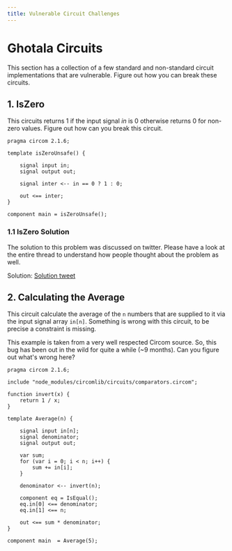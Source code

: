 ```yaml
---
title: Vulnerable Circuit Challenges
---
```


# Ghotala Circuits

This section has a collection of a few standard and non-standard circuit implementations that are vulnerable. Figure out how you can break these circuits.

## 1. IsZero
    
  This circuits returns 1 if the input signal *in* is 0 otherwise returns 0 for non-zero values. Figure out how can you break this circuit.

  ```circom
  pragma circom 2.1.6;

  template isZeroUnsafe() {

      signal input in;
      signal output out;

      signal inter <-- in == 0 ? 1 : 0;

      out <== inter;
  }

  component main = isZeroUnsafe();
  ```

### 1.1 IsZero Solution

The solution to this problem was discussed on twitter. Please have a look at the entire thread to understand how people thought about the problem as well.

Solution: [Solution tweet](https://x.com/saxenism/status/1784546740999188833)


## 2. Calculating the Average

  This circuit calculate the average of the `n` numbers that are supplied to it via the input signal array `in[n]`. Something is wrong with this circuit, to be precise a constraint is missing.

  This example is taken from a very well respected Circom source. So, this bug has been out in the wild for quite a while (~9 months). Can you figure out what's wrong here?

  ```circom
  pragma circom 2.1.6;

  include "node_modules/circomlib/circuits/comparators.circom";

  function invert(x) {
      return 1 / x;
  }

  template Average(n) {

      signal input in[n];
      signal denominator;
      signal output out;

      var sum;
      for (var i = 0; i < n; i++) {
          sum += in[i];
      }

      denominator <-- invert(n);

      component eq = IsEqual();
      eq.in[0] <== denominator;
      eq.in[1] <== n;

      out <== sum * denominator;
  }

  component main  = Average(5);

  ```